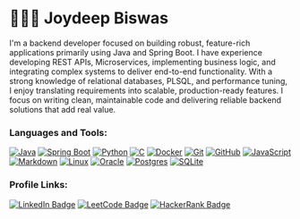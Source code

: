 # 👨🏻‍💻 Joydeep Biswas

<p align="left">I'm a backend developer focused on building robust, feature-rich applications primarily using Java and Spring Boot. I have experience developing REST APIs, Microservices, implementing business logic, and integrating complex systems to deliver end-to-end functionality. With a strong knowledge of relational databases, PLSQL, and performance tuning, I enjoy translating requirements into scalable, production-ready features. I focus on writing clean, maintainable code and delivering reliable backend solutions that add real value.</p>

<h3 align="left">Languages and Tools:</h3>

[![Java](https://img.shields.io/badge/Java-%23ED8B00.svg?logo=openjdk&logoColor=white)](#) [![Spring Boot](https://img.shields.io/badge/Spring%20Boot-6DB33F?logo=springboot&logoColor=fff)](#) [![Python](https://img.shields.io/badge/Python-3776AB?logo=python&logoColor=fff)](#) [![C](https://img.shields.io/badge/-00599C?logo=c&logoColor=white)](#) [![Docker](https://img.shields.io/badge/Docker-2496ED?logo=docker&logoColor=fff)](#) [![Git](https://img.shields.io/badge/Git-F05032?logo=git&logoColor=fff)](#) [![GitHub](https://img.shields.io/badge/GitHub-%23121011.svg?logo=github&logoColor=white)](#) [![JavaScript](https://img.shields.io/badge/JavaScript-F7DF1E?logo=javascript&logoColor=000)](#) [![Markdown](https://img.shields.io/badge/Markdown-%23000000.svg?logo=markdown&logoColor=white)](#) [![Linux](https://img.shields.io/badge/Linux-FCC624?logo=linux&logoColor=black)](#) [![Oracle](https://custom-icon-badges.demolab.com/badge/Oracle-F80000?logo=oracle&logoColor=fff)](#) [![Postgres](https://img.shields.io/badge/Postgres-%23316192.svg?logo=postgresql&logoColor=white)](#) [![SQLite](https://img.shields.io/badge/SQLite-%2307405e.svg?logo=sqlite&logoColor=white)](#) 


<h3 align="left">Profile Links:</h3>

[![LinkedIn Badge](https://custom-icon-badges.demolab.com/badge/LinkedIn-0A66C2?logo=linkedin-white&logoColor=fff&link=https://www.linkedin.com/in/joydeep-b)](https://www.linkedin.com/in/joydeep-b/) [![LeetCode Badge](https://img.shields.io/badge/-LeetCode-%23121011?logo=LeetCode&logoColor=fff&link=https://leetcode.com/u/joydeep_biswas)](https://leetcode.com/u/joydeep_biswas) [![HackerRank Badge](https://img.shields.io/badge/-HackerRank-2EC866?logo=HackerRank&logoColor=fff&link=https://www.hackerrank.com/profile/joydeep_biswas)](https://www.hackerrank.com/profile/joydeep_biswas)

<!--
**joydeep-biswas/joydeep-biswas** is a ✨ _special_ ✨ repository because its `README.md` (this file) appears on your GitHub profile.
-->
